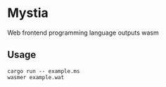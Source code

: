 # Mystia
Web frontend programming language outputs wasm


## Usage
```
cargo run -- example.ms
wasmer example.wat
```
